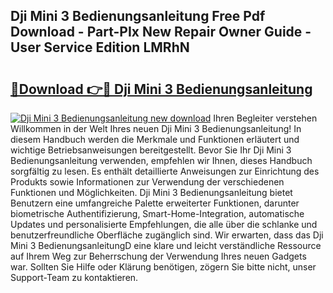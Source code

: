 ## Dji Mini 3 Bedienungsanleitung Free Pdf Download - Part-PIx New Repair Owner Guide - User Service Edition LMRhN

# <h2><a href="http://df0hga.blite.top/?on=Dji+Mini+3+Bedienungsanleitung">🔗Download 👉🔴 Dji Mini 3 Bedienungsanleitung</a></h2>

[![Dji Mini 3 Bedienungsanleitung new download](https://i.imgur.com/lujVjoI.png)](http://df0hga.blite.top/?on=Dji+Mini+3+Bedienungsanleitung)
Ihren Begleiter verstehen Willkommen in der Welt Ihres neuen Dji Mini 3 Bedienungsanleitung! In diesem Handbuch werden die Merkmale und Funktionen erläutert und wichtige Betriebsanweisungen bereitgestellt. Bevor Sie Ihr Dji Mini 3 Bedienungsanleitung verwenden, empfehlen wir Ihnen, dieses Handbuch sorgfältig zu lesen. Es enthält detaillierte Anweisungen zur Einrichtung des Produkts sowie Informationen zur Verwendung der verschiedenen Funktionen und Möglichkeiten. Dji Mini 3 Bedienungsanleitung bietet Benutzern eine umfangreiche Palette erweiterter Funktionen, darunter biometrische Authentifizierung, Smart-Home-Integration, automatische Updates und personalisierte Empfehlungen, die alle über die schlanke und benutzerfreundliche Oberfläche zugänglich sind. Wir erwarten, dass das Dji Mini 3 BedienungsanleitungD eine klare und leicht verständliche Ressource auf Ihrem Weg zur Beherrschung der Verwendung Ihres neuen Gadgets war. Sollten Sie Hilfe oder Klärung benötigen, zögern Sie bitte nicht, unser Support-Team zu kontaktieren.
